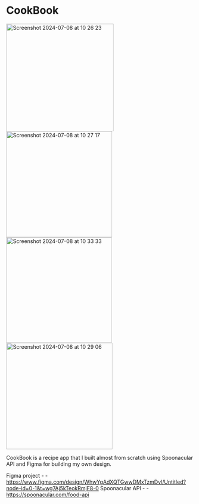 # CookBook
<img width="288" alt="Screenshot 2024-07-08 at 10 26 23" src="https://github.com/riitterz/CookBook/assets/91329962/7d7655c5-0c95-42a0-ae98-ba3c8f820c66">
<img width="284" alt="Screenshot 2024-07-08 at 10 27 17" src="https://github.com/riitterz/CookBook/assets/91329962/947907df-7d0e-46bf-87aa-1aa55828cfd4">
<img width="283" alt="Screenshot 2024-07-08 at 10 33 33" src="https://github.com/riitterz/CookBook/assets/91329962/cc8214ec-05cb-40e5-8ee5-5a2e760473d6">
<img width="285" alt="Screenshot 2024-07-08 at 10 29 06" src="https://github.com/riitterz/CookBook/assets/91329962/cbf16729-625c-488a-813f-2d603c164ef8">


CookBook is a recipe app that I built almost from scratch using Spoonacular API and Figma for building my own design.

Figma project - - https://www.figma.com/design/WhwYgAdXQTGwwDMxTzmDvl/Untitled?node-id=0-1&t=wg7Aj5kTeokRmjF8-0
Spoonacular API - - https://spoonacular.com/food-api
